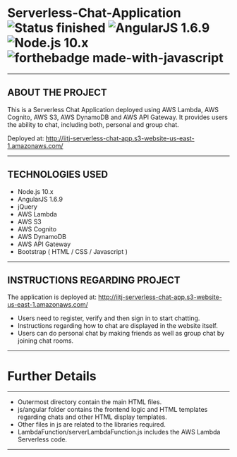 # Serverless-Chat-Application ![Status finished](https://img.shields.io/badge/Status-finished-2eb3c1.svg) ![AngularJS 1.6.9](https://img.shields.io/badge/AngularJS-1.6.9-green.svg) ![Node.js 10.x](https://img.shields.io/badge/Node.js-10.x-blue.svg) ![forthebadge made-with-javascript](https://forthebadge.com/images/badges/made-with-javascript.svg)
----------------------------
ABOUT THE PROJECT
----------------------------
This is a Serverless Chat Application deployed using AWS Lambda, AWS Cognito, AWS
S3, AWS DynamoDB and AWS API Gateway. It provides users the ability to chat,
including both, personal and group chat.

Deployed at:
http://iitj-serverless-chat-app.s3-website-us-east-1.amazonaws.com/

----------------------------
TECHNOLOGIES USED
----------------------------

- Node.js 10.x
- AngularJS 1.6.9
- jQuery
- AWS Lambda
- AWS S3
- AWS Cognito
- AWS DynamoDB
- AWS API Gateway
- Bootstrap ( HTML / CSS / Javascript )

----------------------------
INSTRUCTIONS REGARDING PROJECT
----------------------------

The application is deployed at:
http://iitj-serverless-chat-app.s3-website-us-east-1.amazonaws.com/

- Users need to register, verify and then sign in to start chatting.
- Instructions regarding how to chat are displayed in the website itself.
- Users can do personal chat by making friends as well as group chat by joining chat rooms.

----------------------------
# Further Details
--------------

- Outermost directory contain the main HTML files.
- js/angular folder contains the frontend logic and HTML templates regarding chats and other HTML display templates.
- Other files in js are related to the libraries required.
- LambdaFunction/serverLambdaFunction.js includes the AWS Lambda Serverless code.
--------------
